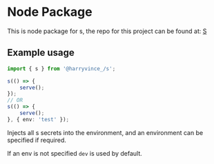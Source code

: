 # Node Package
This is node package for s, the repo for this project can be found
at: [S](https://github.com/harryvince/s)

## Example usage
```typescript
import { s } from '@harryvince_/s';

s(() => {
    serve();
});
// OR
s(() => {
    serve();
}, { env: 'test' });
```
Injects all s secrets into the environment, and an environment can be specified
if required.

If an env is not specified `dev` is used by default.
